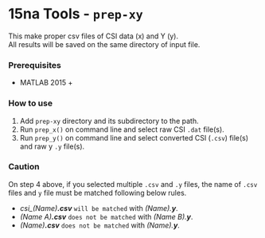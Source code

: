 # 15na Tools - `prep-xy`

This make proper csv files of CSI data (x) and Y (y).\
All results will be saved on the same directory of input file.

### Prerequisites

-   MATLAB 2015 +

### How to use

1. Add `prep-xy` directory and its subdirectory to the path.
2. Run `prep_x()` on command line and select raw CSI `.dat` file(s).
3. Run `prep_y()` on command line and select converted CSI (`.csv`) file(s) and raw y `.y` file(s).

### Caution

On step 4 above, if you selected multiple `.csv` and `.y` files, the name of `.csv` files and `y` file must be matched following below rules.

-   _csi\_(Name)**.csv**_ `will be matched` with _(Name).**y**_.
-   _(Name A)**.csv**_ `does not be matched` with _(Name B).**y**_.
-   _(Name)**.csv**_ `does not be matched` with _(Name).**y**_.
